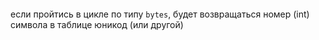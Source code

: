 ```python

```
если пройтись в цикле по типу `bytes`, будет возвращаться номер (int) символа в таблице юникод (или другой)